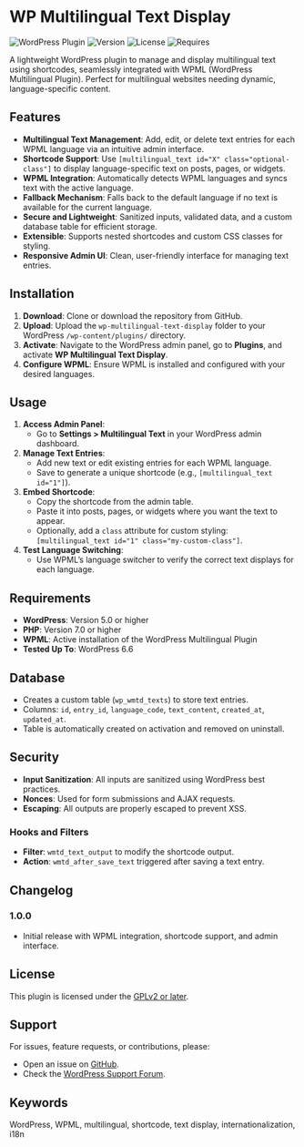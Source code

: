 
# WP Multilingual Text Display

![WordPress Plugin](https://img.shields.io/badge/WordPress-Plugin-blue.svg) ![Version](https://img.shields.io/badge/version-1.0.0-brightgreen.svg) ![License](https://img.shields.io/badge/license-GPLv2-blue.svg) ![Requires](https://img.shields.io/badge/requires-WordPress%205.0%2B%20%7C%20PHP%207.0%2B-orange.svg)

A lightweight WordPress plugin to manage and display multilingual text using shortcodes, seamlessly integrated with WPML (WordPress Multilingual Plugin). Perfect for multilingual websites needing dynamic, language-specific content.

## Features

-   **Multilingual Text Management**: Add, edit, or delete text entries for each WPML language via an intuitive admin interface.
-   **Shortcode Support**: Use `[multilingual_text id="X" class="optional-class"]` to display language-specific text on posts, pages, or widgets.
-   **WPML Integration**: Automatically detects WPML languages and syncs text with the active language.
-   **Fallback Mechanism**: Falls back to the default language if no text is available for the current language.
-   **Secure and Lightweight**: Sanitized inputs, validated data, and a custom database table for efficient storage.
-   **Extensible**: Supports nested shortcodes and custom CSS classes for styling.
-   **Responsive Admin UI**: Clean, user-friendly interface for managing text entries.

## Installation

1.  **Download**: Clone or download the repository from GitHub.
2.  **Upload**: Upload the `wp-multilingual-text-display` folder to your WordPress `/wp-content/plugins/` directory.
3.  **Activate**: Navigate to the WordPress admin panel, go to **Plugins**, and activate **WP Multilingual Text Display**.
4.  **Configure WPML**: Ensure WPML is installed and configured with your desired languages.

## Usage

1.  **Access Admin Panel**:
    -   Go to **Settings > Multilingual Text** in your WordPress admin dashboard.
2.  **Manage Text Entries**:
    -   Add new text or edit existing entries for each WPML language.
    -   Save to generate a unique shortcode (e.g., `[multilingual_text id="1"]`).
3.  **Embed Shortcode**:
    -   Copy the shortcode from the admin table.
    -   Paste it into posts, pages, or widgets where you want the text to appear.
    -   Optionally, add a `class` attribute for custom styling: `[multilingual_text id="1" class="my-custom-class"]`.
4.  **Test Language Switching**:
    -   Use WPML’s language switcher to verify the correct text displays for each language.

## Requirements

-   **WordPress**: Version 5.0 or higher
-   **PHP**: Version 7.0 or higher
-   **WPML**: Active installation of the WordPress Multilingual Plugin
-   **Tested Up To**: WordPress 6.6

## Database

-   Creates a custom table (`wp_wmtd_texts`) to store text entries.
-   Columns: `id`, `entry_id`, `language_code`, `text_content`, `created_at`, `updated_at`.
-   Table is automatically created on activation and removed on uninstall.

## Security

-   **Input Sanitization**: All inputs are sanitized using WordPress best practices.
-   **Nonces**: Used for form submissions and AJAX requests.
-   **Escaping**: All outputs are properly escaped to prevent XSS.

### Hooks and Filters

-   **Filter**: `wmtd_text_output` to modify the shortcode output.
-   **Action**: `wmtd_after_save_text` triggered after saving a text entry.

## Changelog

### 1.0.0

-   Initial release with WPML integration, shortcode support, and admin interface.

## License

This plugin is licensed under the [GPLv2 or later](http://www.gnu.org/licenses/gpl-2.0.html).

## Support

For issues, feature requests, or contributions, please:

-   Open an issue on [GitHub](https://github.com/AngeloMaiuri/wp-multilingual-text-display/issues).
-   Check the [WordPress Support Forum](https://wordpress.org/support/plugin/wp-multilingual-text-display).

## Keywords

WordPress, WPML, multilingual, shortcode, text display, internationalization, i18n
